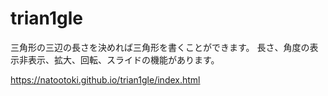 # trian1gle

三角形の三辺の長さを決めれば三角形を書くことができます。
長さ、角度の表示非表示、拡大、回転、スライドの機能があります。

https://natootoki.github.io/trian1gle/index.html
